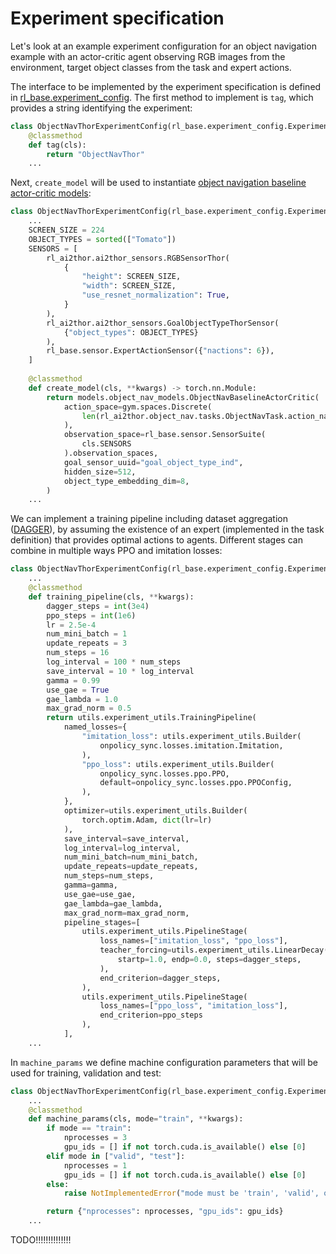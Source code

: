 # Experiment specification

Let's look at an example experiment configuration for an object navigation example with an actor-critic agent observing
RGB images from the environment, target object classes from the task and expert actions.

The interface to be implemented by the experiment specification is defined in
[rl_base.experiment_config](/api/rl_base/experiment_config#experimentconfig). The first method to implement is `tag`,
which provides a string identifying the experiment:
```python
class ObjectNavThorExperimentConfig(rl_base.experiment_config.ExperimentConfig):
    @classmethod
    def tag(cls):
        return "ObjectNavThor"
    ...
```

Next, `create_model` will be used to instantiate
[object navigation baseline actor-critic models](/api/models/object_nav_models#ObjectNavBaselineActorCritic):
```python
class ObjectNavThorExperimentConfig(rl_base.experiment_config.ExperimentConfig):
    ...
    SCREEN_SIZE = 224
    OBJECT_TYPES = sorted(["Tomato"])
    SENSORS = [
        rl_ai2thor.ai2thor_sensors.RGBSensorThor(
            {
                "height": SCREEN_SIZE,
                "width": SCREEN_SIZE,
                "use_resnet_normalization": True,
            }
        ),
        rl_ai2thor.ai2thor_sensors.GoalObjectTypeThorSensor(
            {"object_types": OBJECT_TYPES}
        ),
        rl_base.sensor.ExpertActionSensor({"nactions": 6}),
    ]
    
    @classmethod
    def create_model(cls, **kwargs) -> torch.nn.Module:
        return models.object_nav_models.ObjectNavBaselineActorCritic(
            action_space=gym.spaces.Discrete(
                len(rl_ai2thor.object_nav.tasks.ObjectNavTask.action_names())
            ),
            observation_space=rl_base.sensor.SensorSuite(
                cls.SENSORS
            ).observation_spaces,
            goal_sensor_uuid="goal_object_type_ind",
            hidden_size=512,
            object_type_embedding_dim=8,
        )
    ...
```

We can implement a training pipeline including dataset aggregation
([DAGGER](https://www.cs.cmu.edu/~sross1/publications/Ross-AIStats11-NoRegret.pdf)), by assuming the existence of an
expert (implemented in the task definition) that provides optimal actions to agents. Different stages can combine in
multiple ways PPO and imitation losses:
```python
class ObjectNavThorExperimentConfig(rl_base.experiment_config.ExperimentConfig):
    ...
    @classmethod
    def training_pipeline(cls, **kwargs):
        dagger_steps = int(3e4)
        ppo_steps = int(1e6)
        lr = 2.5e-4
        num_mini_batch = 1
        update_repeats = 3
        num_steps = 16
        log_interval = 100 * num_steps
        save_interval = 10 * log_interval
        gamma = 0.99
        use_gae = True
        gae_lambda = 1.0
        max_grad_norm = 0.5
        return utils.experiment_utils.TrainingPipeline(
            named_losses={
                "imitation_loss": utils.experiment_utils.Builder(
                    onpolicy_sync.losses.imitation.Imitation,
                ),
                "ppo_loss": utils.experiment_utils.Builder(
                    onpolicy_sync.losses.ppo.PPO,
                    default=onpolicy_sync.losses.ppo.PPOConfig,
                ),
            },
            optimizer=utils.experiment_utils.Builder(
                torch.optim.Adam, dict(lr=lr)
            ),
            save_interval=save_interval,
            log_interval=log_interval,
            num_mini_batch=num_mini_batch,
            update_repeats=update_repeats,
            num_steps=num_steps,
            gamma=gamma,
            use_gae=use_gae,
            gae_lambda=gae_lambda,
            max_grad_norm=max_grad_norm,
            pipeline_stages=[
                utils.experiment_utils.PipelineStage(
                    loss_names=["imitation_loss", "ppo_loss"],
                    teacher_forcing=utils.experiment_utils.LinearDecay(
                        startp=1.0, endp=0.0, steps=dagger_steps,
                    ),
                    end_criterion=dagger_steps,
                ),
                utils.experiment_utils.PipelineStage(
                    loss_names=["ppo_loss", "imitation_loss"],
                    end_criterion=ppo_steps
                ),
            ],
    ...
```

In `machine_params` we define machine configuration parameters that will be used for training, validation and test:
```python
class ObjectNavThorExperimentConfig(rl_base.experiment_config.ExperimentConfig):
    ...
    @classmethod
    def machine_params(cls, mode="train", **kwargs):
        if mode == "train":
            nprocesses = 3
            gpu_ids = [] if not torch.cuda.is_available() else [0]
        elif mode in ["valid", "test"]:
            nprocesses = 1
            gpu_ids = [] if not torch.cuda.is_available() else [0]
        else:
            raise NotImplementedError("mode must be 'train', 'valid', or 'test'.")

        return {"nprocesses": nprocesses, "gpu_ids": gpu_ids}
    ...
```

TODO!!!!!!!!!!!!!!
